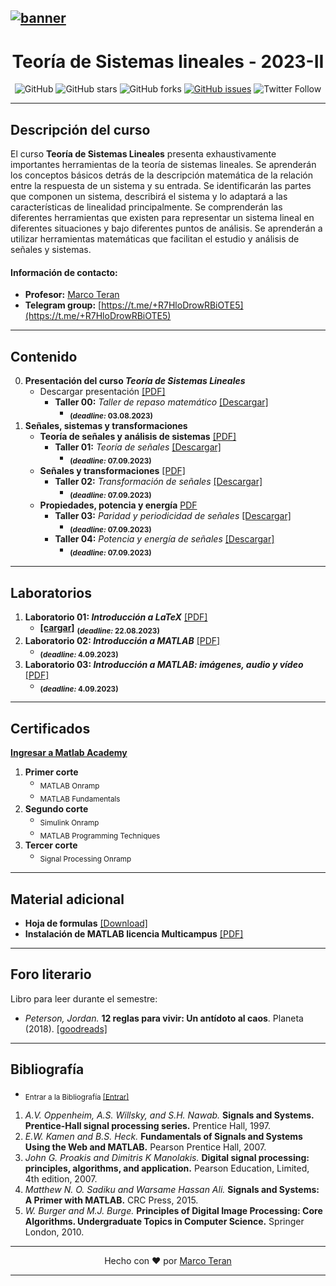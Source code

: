 [![banner](/_assets/pics/bannerLST.png)](https://github.com/marcoteran/lst)
---
<div align="center">

# Teoría de Sistemas lineales - 2023-II
![GitHub](https://img.shields.io/github/license/marcoteran/lst)
![GitHub stars](https://img.shields.io/github/stars/marcoteran/lst)
![GitHub forks](https://img.shields.io/github/forks/marcoteran/lst)
[![GitHub issues](https://img.shields.io/github/issues/marcoteran/lst?color=%23fa251e&logo=GitHub)](https://github.com/marcoteran/lst/issues)
![Twitter Follow](https://img.shields.io/twitter/follow/marcotulioteran?style=social)
</div>


---
## Descripción del curso
El curso **Teoría de Sistemas Lineales** presenta exhaustivamente importantes herramientas de la teoría de sistemas lineales.
Se aprenderán los conceptos básicos detrás de la descripción matemática de la relación entre la respuesta de un sistema y su entrada.
Se identificarán las partes que componen un sistema, describirá el sistema y lo adaptará a las características de linealidad principalmente.
Se comprenderán las diferentes herramientas que existen para representar un sistema lineal en diferentes situaciones y bajo diferentes puntos de análisis.
Se aprenderán a utilizar herramientas matemáticas que facilitan el estudio y análisis de señales y sistemas.

#### Información de contacto:
* **Profesor:** [Marco Teran](https://marcoteran.github.io/)
* **Telegram group:** [https://t.me/+R7HloDrowRBiOTE5](https://t.me/+R7HloDrowRBiOTE5)
---

## Contenido
0. **Presentación del curso *Teoría de Sistemas Lineales***
	* Descargar presentación [[PDF]](https://github.com/marcoteran/lst/raw/master/lectures/00_linearsystemtheory_syllabus.pdf)
		- **Taller 00:** *Taller de repaso matemático* [[Descargar]](https://github.com/marcoteran/lst/raw/master/homeworks/lst_ttq_mathematicalreview.pdf)
			* <sub>**(*deadline:* 03.08.2023)**</sub>
1. **Señales, sistemas y transformaciones**
	* **Teoría de señales y análisis de sistemas** [[PDF]](https://github.com/marcoteran/lst/raw/master/lectures/01_linearsystemtheory_signaltheoryandsystems.pdf)
		- **Taller 01:** *Teoría de señales* [[Descargar]](https://github.com/marcoteran/lst/raw/master/homeworks/lst_ttq_signaltheory.pdf)
			* <sub>**(*deadline:* 07.09.2023)**</sub>
	* **Señales y transformaciones** [[PDF]](https://github.com/marcoteran/lst/raw/master/lectures/02_linearsystemtheory_signalsandtransformations.pdf)
		- **Taller 02:** *Transformación de señales* [[Descargar]](https://github.com/marcoteran/lst/raw/master/homeworks/lst_ttq_signaltransformation.pdf)
			* <sub>**(*deadline:* 07.09.2023)**</sub>
	* **Propiedades, potencia y energía**  [PDF](https://github.com/marcoteran/lst/raw/master/lectures/03_linearsystemtheory_propiertiespowerenergy.pdf)
		- **Taller 03:** *Paridad y periodicidad de señales* [[Descargar]](https://github.com/marcoteran/lst/raw/master/homeworks/lst_ttq_symmetryandperiodicity.pdf)
			* <sub>**(*deadline:* 07.09.2023)**</sub>
		- **Taller 04:** *Potencia y energía de señales* [[Descargar]](https://github.com/marcoteran/lst/raw/master/homeworks/lst_ttq_energyandpower.pdf)
			* <sub>**(*deadline:* 07.09.2023)**</sub>
---		
## Laboratorios
1. **Laboratorio 01: *Introducción a LaTeX*** [[PDF]](https://github.com/marcoteran/lst/raw/master/laboratory/lst_lab_introtolatex.pdf)
	* [**[cargar]**](https://forms.office.com/r/5TqRPD7FLn)
	<sub>**(*deadline:* 22.08.2023)**</sub>
2. **Laboratorio 02: *Introducción a MATLAB*** [[PDF]](https://github.com/marcoteran/linearsystemstheory/raw/master/laboratory/lst_lab_introtomatlab.pdf)
	* <sub>**(*deadline:* 4.09.2023)**</sub>
3. **Laboratorio 03: *Introducción a MATLAB: imágenes, audio y vídeo*** [[PDF]](https://github.com/marcoteran/linearsystemstheory/raw/master/laboratory/lst_lab_introtomatlabimageaudiovideo.pdf)
	* <sub>**(*deadline:* 4.09.2023)**</sub>

---
## Certificados
[**Ingresar a Matlab Academy**](https://matlabacademy.mathworks.com/es/)
1. **Primer corte**
	* <sub>MATLAB Onramp</sub>
	* <sub>MATLAB Fundamentals</sub>
2. **Segundo corte**
	* <sub>Simulink Onramp</sub>
	* <sub>MATLAB Programming Techniques</sub>
3. **Tercer corte**
	* <sub>Signal Processing Onramp</sub>

---
## Material adicional
* **Hoja de formulas** [[Download]](https://github.com/marcoteran/lst/raw/master/resources/mathsheets/mathsheetbasic.pdf)
* **Instalación de MATLAB licencia Multicampus** [[PDF]](https://github.com/marcoteran/lst/raw/master/resources/_others/matlabwidecampus_installation.pdf)

---
## Foro literario

Libro para leer durante el semestre:
- *Peterson, Jordan.* **12 reglas para vivir: Un antídoto al caos**. Planeta (2018). [[goodreads]](https://www.goodreads.com/tr/book/show/42263558-12-reglas-para-vivir)

---
## Bibliografía
* <sub>Entrar a la Bibliografía [[Entrar]](https://github.com/marcoteran/lst/raw/master/resources/books/)</sub>
1. *A.V. Oppenheim, A.S. Willsky, and S.H. Nawab.* **Signals and Systems. Prentice-Hall signal processing series.** Prentice Hall, 1997.
2. *E.W. Kamen and B.S. Heck.* **Fundamentals of Signals and Systems Using the Web and MATLAB.** Pearson Prentice Hall, 2007.
3. *John G. Proakis and Dimitris K Manolakis.* **Digital signal processing: principles, algorithms, and application.** Pearson Education, Limited, 4th edition, 2007.
4. *Matthew N. O. Sadiku and Warsame Hassan Ali.* **Signals and Systems: A Primer with MATLAB.** CRC Press, 2015.
5. *W. Burger and M.J. Burge.* **Principles of Digital Image Processing: Core Algorithms. Undergraduate Topics in Computer Science.** Springer London, 2010.

---

<div align="center">

Hecho con ❤️ por [Marco Teran](https://github.com/marcoteran)

</div>

---